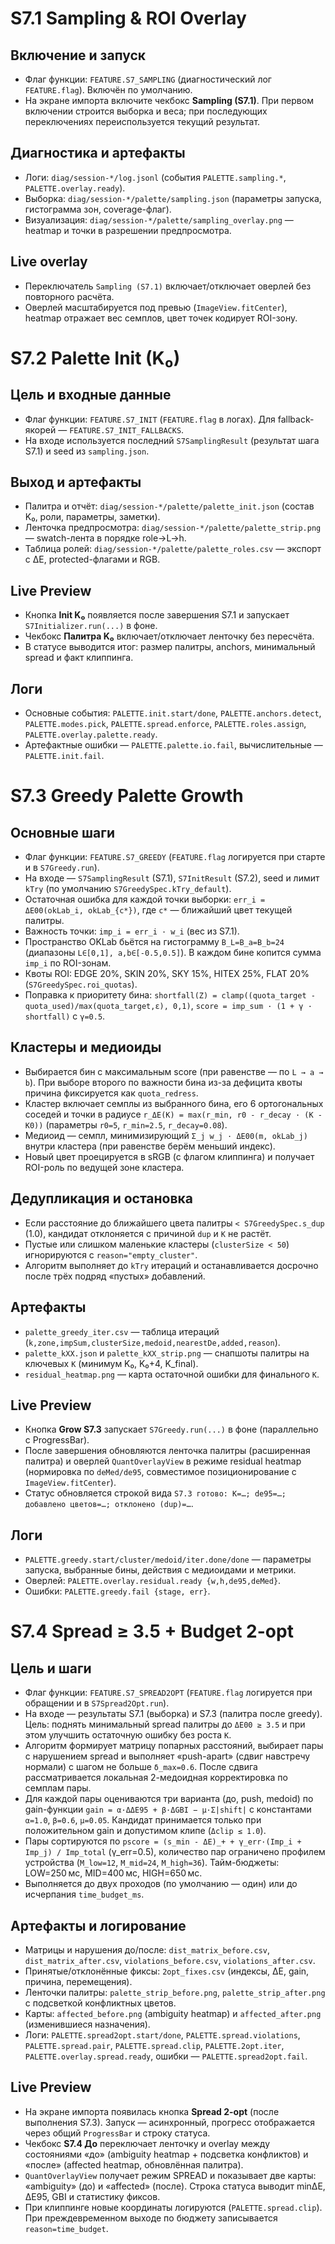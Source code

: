 # S7.1 Sampling & ROI Overlay

## Включение и запуск

* Флаг функции: `FEATURE.S7_SAMPLING` (диагностический лог `FEATURE.flag`). Включён по умолчанию.
* На экране импорта включите чекбокс **Sampling (S7.1)**. При первом включении строится выборка и веса; при последующих переключениях переиспользуется текущий результат.

## Диагностика и артефакты

* Логи: `diag/session-*/log.jsonl` (события `PALETTE.sampling.*`, `PALETTE.overlay.ready`).
* Выборка: `diag/session-*/palette/sampling.json` (параметры запуска, гистограмма зон, coverage-флаг).
* Визуализация: `diag/session-*/palette/sampling_overlay.png` — heatmap и точки в разрешении предпросмотра.

## Live overlay

* Переключатель `Sampling (S7.1)` включает/отключает оверлей без повторного расчёта.
* Оверлей масштабируется под превью (`ImageView.fitCenter`), heatmap отражает вес семплов, цвет точек кодирует ROI-зону.

# S7.2 Palette Init (K₀)

## Цель и входные данные

* Флаг функции: `FEATURE.S7_INIT` (`FEATURE.flag` в логах). Для fallback-якорей — `FEATURE.S7_INIT_FALLBACKS`.
* На входе используется последний `S7SamplingResult` (результат шага S7.1) и seed из `sampling.json`.

## Выход и артефакты

* Палитра и отчёт: `diag/session-*/palette/palette_init.json` (состав K₀, роли, параметры, заметки).
* Ленточка предпросмотра: `diag/session-*/palette/palette_strip.png` — swatch-лента в порядке role→L→h.
* Таблица ролей: `diag/session-*/palette/palette_roles.csv` — экспорт с ΔE, protected-флагами и RGB.

## Live Preview

* Кнопка **Init K₀** появляется после завершения S7.1 и запускает `S7Initializer.run(...)` в фоне.
* Чекбокс **Палитра K₀** включает/отключает ленточку без пересчёта.
* В статусе выводится итог: размер палитры, anchors, минимальный spread и факт клиппинга.

## Логи

* Основные события: `PALETTE.init.start/done`, `PALETTE.anchors.detect`, `PALETTE.modes.pick`, `PALETTE.spread.enforce`, `PALETTE.roles.assign`, `PALETTE.overlay.palette.ready`.
* Артефактные ошибки — `PALETTE.palette.io.fail`, вычислительные — `PALETTE.init.fail`.

# S7.3 Greedy Palette Growth

## Основные шаги

* Флаг функции: `FEATURE.S7_GREEDY` (`FEATURE.flag` логируется при старте и в `S7Greedy.run`).
* На входе — `S7SamplingResult` (S7.1), `S7InitResult` (S7.2), seed и лимит `kTry` (по умолчанию `S7GreedySpec.kTry_default`).
* Остаточная ошибка для каждой точки выборки: `err_i = ΔE00(okLab_i, okLab_{c*})`, где `c*` — ближайший цвет текущей палитры.
* Важность точки: `imp_i = err_i · w_i` (вес из S7.1).
* Пространство OKLab бьётся на гистограмму `B_L=B_a=B_b=24` (диапазоны `L∈[0,1], a,b∈[-0.5,0.5]`). В каждом бине копится сумма `imp_i` по ROI-зонам.
* Квоты ROI: EDGE 20%, SKIN 20%, SKY 15%, HITEX 25%, FLAT 20% (`S7GreedySpec.roi_quotas`).
* Поправка к приоритету бина: `shortfall(Z) = clamp((quota_target - quota_used)/max(quota_target,ε), 0,1)`, `score = imp_sum · (1 + γ · shortfall)` с `γ=0.5`.

## Кластеры и медиоиды

* Выбирается бин с максимальным score (при равенстве — по `L → a → b`). При выборе второго по важности бина из-за дефицита квоты причина фиксируется как `quota_redress`.
* Кластер включает семплы из выбранного бина, его 6 ортогональных соседей и точки в радиусе `r_ΔE(K) = max(r_min, r0 - r_decay · (K - K0))` (параметры `r0=5`, `r_min=2.5`, `r_decay=0.08`).
* Медиоид — семпл, минимизирующий `Σ_j w_j · ΔE00(m, okLab_j)` внутри кластера (при равенстве берём меньший индекс).
* Новый цвет проецируется в sRGB (с флагом клиппинга) и получает ROI-роль по ведущей зоне кластера.

## Дедупликация и остановка

* Если расстояние до ближайшего цвета палитры `< S7GreedySpec.s_dup` (1.0), кандидат отклоняется с причиной `dup` и `K` не растёт.
* Пустые или слишком маленькие кластеры (`clusterSize < 50`) игнорируются с `reason="empty_cluster"`.
* Алгоритм выполняет до `kTry` итераций и останавливается досрочно после трёх подряд «пустых» добавлений.

## Артефакты

* `palette_greedy_iter.csv` — таблица итераций (`k,zone,impSum,clusterSize,medoid,nearestDe,added,reason`).
* `palette_kXX.json` и `palette_kXX_strip.png` — снапшоты палитры на ключевых `K` (минимум K₀, K₀+4, K_final).
* `residual_heatmap.png` — карта остаточной ошибки для финального `K`.

## Live Preview

* Кнопка **Grow S7.3** запускает `S7Greedy.run(...)` в фоне (параллельно с ProgressBar).
* После завершения обновляются ленточка палитры (расширенная палитра) и оверлей `QuantOverlayView` в режиме residual heatmap (нормировка по `deMed/de95`, совместимое позиционирование с `ImageView.fitCenter`).
* Статус обновляется строкой вида `S7.3 готово: K=…; de95=…; добавлено цветов=…; отклонено (dup)=…`.

## Логи

* `PALETTE.greedy.start/cluster/medoid/iter.done/done` — параметры запуска, выбранные бины, действия с медиоидами и метрики.
* Оверлей: `PALETTE.overlay.residual.ready {w,h,de95,deMed}`.
* Ошибки: `PALETTE.greedy.fail {stage, err}`.

# S7.4 Spread ≥ 3.5 + Budget 2-opt

## Цель и шаги

* Флаг функции: `FEATURE.S7_SPREAD2OPT` (`FEATURE.flag` логируется при обращении и в `S7Spread2Opt.run`).
* На входе — результаты S7.1 (выборка) и S7.3 (палитра после greedy). Цель: поднять минимальный spread палитры до `ΔE00 ≥ 3.5` и при этом улучшить остаточную ошибку без роста `K`.
* Алгоритм формирует матрицу попарных расстояний, выбирает пары с нарушением spread и выполняет «push-apart» (сдвиг навстречу нормали) с шагом не больше `δ_max=0.6`. После сдвига рассматривается локальная 2-медоидная корректировка по семплам пары.
* Для каждой пары оцениваются три варианта (до, push, medoid) по gain-функции `gain = α·ΔΔE95 + β·ΔGBI − μ·Σ|shift|` с константами `α=1.0`, `β=0.6`, `μ=0.05`. Кандидат принимается только при положительном gain и допустимом клипе (`Δclip ≤ 1.0`).
* Пары сортируются по `pscore = (s_min - ΔE)_+ + γ_err·(Imp_i + Imp_j) / Imp_total` (γ_err=0.5), количество пар ограничено профилем устройства (`M_low=12`, `M_mid=24`, `M_high=36`). Тайм-бюджеты: LOW=250 мс, MID=400 мс, HIGH=650 мс.
* Выполняется до двух проходов (по умолчанию — один) или до исчерпания `time_budget_ms`.

## Артефакты и логирование

* Матрицы и нарушения до/после: `dist_matrix_before.csv`, `dist_matrix_after.csv`, `violations_before.csv`, `violations_after.csv`.
* Принятые/отклонённые фиксы: `2opt_fixes.csv` (индексы, ΔE, gain, причина, перемещения).
* Ленточки палитры: `palette_strip_before.png`, `palette_strip_after.png` с подсветкой конфликтных цветов.
* Карты: `affected_before.png` (ambiguity heatmap) и `affected_after.png` (изменившиеся назначения).
* Логи: `PALETTE.spread2opt.start/done`, `PALETTE.spread.violations`, `PALETTE.spread.pair`, `PALETTE.spread.clip`, `PALETTE.2opt.iter`, `PALETTE.overlay.spread.ready`, ошибки — `PALETTE.spread2opt.fail`.

## Live Preview

* На экране импорта появилась кнопка **Spread 2-opt** (после выполнения S7.3). Запуск — асинхронный, прогресс отображается через общий `ProgressBar` и строку статуса.
* Чекбокс **S7.4 До** переключает ленточку и overlay между состояниями «до» (ambiguity heatmap + подсветка конфликтов) и «после» (affected heatmap, обновлённая палитра).
* `QuantOverlayView` получает режим SPREAD и показывает две карты: «ambiguity» (до) и «affected» (после). Строка статуса выводит minΔE, ΔE95, GBI и статистику фиксов.
* При клиппинге новые координаты логируются (`PALETTE.spread.clip`). При преждевременном выходе по бюджету записывается `reason=time_budget`.
